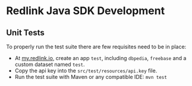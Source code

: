 # Redlink Java SDK Development

## Unit Tests

To properly run the test suite there are few requisites need to be in place:

* At [my.redlink.io](https://my.redlink.io/), create an app `test`, including `dbpedia`, `freebase` and a custom dataset named `test`.
* Copy the api key into the `src/test/resources/api.key` file.
* Run the test suite with Maven or any compatible IDE: `mvn test`

